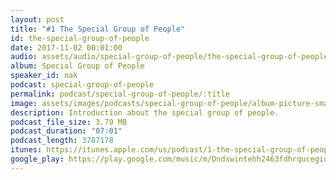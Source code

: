 ```yaml
---
layout: post
title: "#1 The Special Group of People"
id: the-special-group-of-people
date: 2017-11-02 00:01:00
audio: assets/audio/special-group-of-people/the-special-group-of-people.mp3
album: Special Group of People
speaker_id: nak
podcast: special-group-of-people
permalink: podcast/special-group-of-people/:title
image: assets/images/podcasts/special-group-of-people/album-picture-small.jpg
description: Introduction about the special group of people.
podcast_file_size: 3.79 MB
podcast_duration: "07:01"
podcast_length: 3787178
itunes: https://itunes.apple.com/us/podcast/1-the-special-group-of-people/id1312646656?i=1000394707109
google_play: https://play.google.com/music/m/Dndswintehh2463fdhrqucegium?t=1_The_Special_Group_of_People-Special_Group_of_People
---
```

